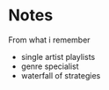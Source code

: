 # Notes

From what i remember

- single artist playlists
- genre specialist
- waterfall of strategies
